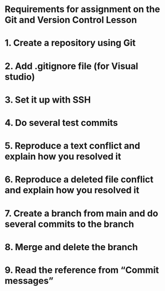 # Requirements for  assignment on the Git and Version Control Lesson
# 1. Create a repository using Git​
# 2. Add .gitignore file (for Visual studio)​
# 3. Set it up with SSH​
# 4. Do several test commits​
# 5. Reproduce a text conflict and explain how you resolved it​
# 6. Reproduce a deleted file conflict and explain how you resolved it​
# 7. Create a branch from main and do several commits to the branch​
# 8. Merge and delete the branch​
# 9. Read the reference from “Commit messages”​